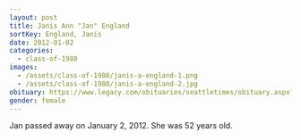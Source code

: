 ```yaml
---
layout: post
title: Janis Ann "Jan" England
sortKey: England, Janis
date: 2012-01-02
categories:
  - class-of-1980
images:
  - /assets/class-of-1980/janis-a-england-1.png
  - /assets/class-of-1980/janis-a-england-2.jpg
obituary: https://www.legacy.com/obituaries/seattletimes/obituary.aspx?n=Janis-England&pid=155461364
gender: female
---
```

Jan passed away on January 2, 2012. She was 52 years old.
